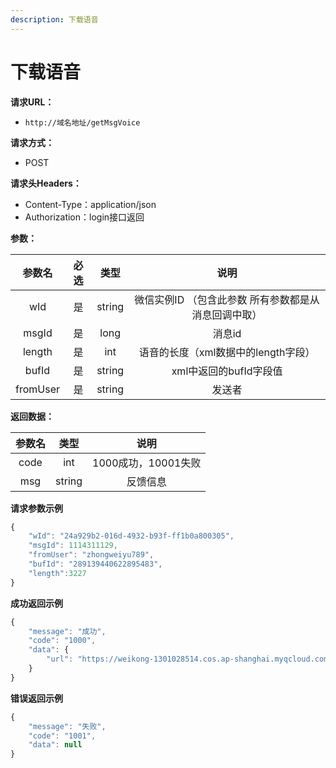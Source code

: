 ```yaml
---
description: 下载语音
---
```


# 下载语音

**请求URL：**

* `http://域名地址/getMsgVoice`

**请求方式：**

* POST 

**请求头Headers：**

* Content-Type：application/json
* Authorization：login接口返回

**参数：**

| 参数名 | 必选 | 类型 | 说明 |
| :---: | :---: | :---: | :---: |
| wId | 是 | string | 微信实例ID  （包含此参数 所有参数都是从消息回调中取） |
| msgId | 是 | long | 消息id |
| length | 是 | int | 语音的长度（xml数据中的length字段） |
| bufId | 是 | string | xml中返回的bufId字段值 |
| fromUser | 是 | string | 发送者 |

**返回数据：**

| 参数名 | 类型 | 说明 |
| :---: | :---: | :---: |
| code | int | 1000成功，10001失败 |
| msg | string | 反馈信息 |

**请求参数示例**

```javascript
{
    "wId": "24a929b2-016d-4932-b93f-ff1b0a800305",
    "msgId": 1114311129,
    "fromUser": "zhongweiyu789",
    "bufId": "289139440622895483",
    "length":3227
}
```

**成功返回示例**

```javascript
{
    "message": "成功",
    "code": "1000",
    "data": {
        "url": "https://weikong-1301028514.cos.ap-shanghai.myqcloud.com//msgImg/e2045467-b1ac-4b3c-89f8-62ab2b3a2284-1591351192235-300000.silk"
    }
}
```

**错误返回示例**

```javascript
{
    "message": "失败",
    "code": "1001",
    "data": null
}
```

